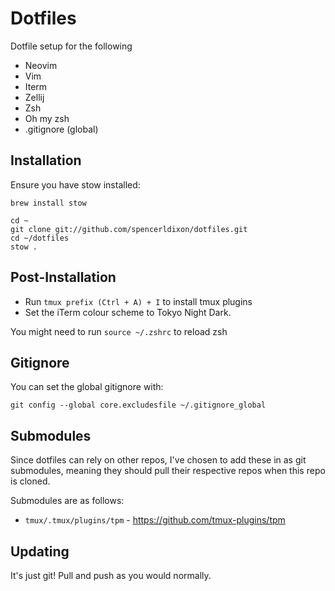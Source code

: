 # Dotfiles

Dotfile setup for the following

- Neovim
- Vim
- Iterm
- Zellij
- Zsh
- Oh my zsh
- .gitignore (global)

## Installation

Ensure you have stow installed:

```
brew install stow
```

```
cd ~
git clone git://github.com/spencerldixon/dotfiles.git
cd ~/dotfiles
stow .
```

## Post-Installation

- Run `tmux prefix (Ctrl + A) + I` to install tmux plugins
- Set the iTerm colour scheme to Tokyo Night Dark.

You might need to run `source ~/.zshrc` to reload zsh

## Gitignore

You can set the global gitignore with:

```
git config --global core.excludesfile ~/.gitignore_global
```

## Submodules

Since dotfiles can rely on other repos, I've chosen to add these in as git submodules, meaning they should pull their respective repos when this repo is cloned.

Submodules are as follows:

- `tmux/.tmux/plugins/tpm` - https://github.com/tmux-plugins/tpm

## Updating

It's just git! Pull and push as you would normally.
